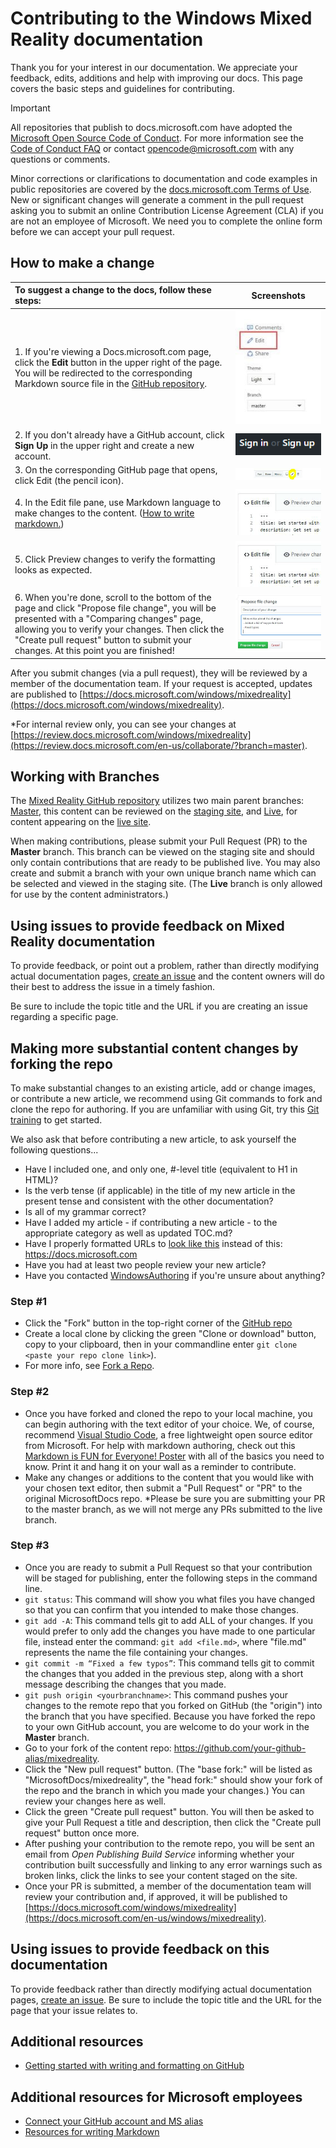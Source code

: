 # Contributing to the Windows Mixed Reality documentation

Thank you for your interest in our documentation. We appreciate your feedback, edits, additions and help with improving our docs. This page covers the basic steps and guidelines for contributing.

> [!IMPORTANT] 
> All repositories that publish to docs.microsoft.com have adopted the [Microsoft Open Source Code of Conduct](https://opensource.microsoft.com/codeofconduct/). For more information see the [Code of Conduct FAQ](https://opensource.microsoft.com/codeofconduct/faq/) or contact [opencode@microsoft.com](mailto:opencode@microsoft.com) with any questions or comments.<br> 
>
> Minor corrections or clarifications to documentation and code examples in public repositories are covered by the [docs.microsoft.com Terms of Use](https://docs.microsoft.com/legal/termsofuse). New or significant changes will generate a comment in the pull request asking you to submit an online Contribution License Agreement (CLA) if you are not an employee of Microsoft. We need you to complete the online form before we can accept your pull request.

## How to make a change

| To suggest a change to the docs, follow these steps: | Screenshots |
| :------------------- | :--------: |
| 1. If you're viewing a Docs.microsoft.com page, click the **Edit** button in the upper right of the page.  You will be redirected to the corresponding Markdown source file in the [GitHub repository](https://github.com/MicrosoftDocs/mixedreality). | ![Edit Button](Docs/images/edit_button.jpg) |
| 2. If you don't already have a GitHub account, click **Sign Up** in the upper right and create a new account. | ![Signup button](Docs/images/signup-for-github-button.png)|
| 3. On the corresponding GitHub page that opens, click Edit (the pencil icon). | ![Pencil button](Docs/images/pencil_button.jpg)|
| 4. In the Edit file pane, use Markdown language to make changes to the content. ([How to write markdown.](https://help.github.com/articles/basic-writing-and-formatting-syntax/))| ![Edit File](Docs/images/edit-in-github.png)|
| 5. Click Preview changes to verify the formatting looks as expected. | ![Preview changes](Docs/images/edit-in-github.png)|
| 6. When you're done, scroll to the bottom of the page and click "Propose file change", you will be presented with a "Comparing changes" page, allowing you to verify your changes. Then click the "Create pull request" button to submit your changes. At this point you are finished! | ![Propose a change](Docs/images/propose.jpg)|

After you submit changes (via a pull request), they will be reviewed by a member of the documentation team. If your request is accepted, updates are published to [https://docs.microsoft.com/windows/mixedreality](https://docs.microsoft.com/windows/mixedreality).

*For internal review only, you can see your changes at [https://review.docs.microsoft.com/windows/mixedreality](https://review.docs.microsoft.com/en-us/collaborate/?branch=master).

## Working with Branches

The [Mixed Reality GitHub repository](https://github.com/MicrosoftDocs/mixedreality) utilizes two main parent branches: [Master](https://github.com/MicrosoftDocs/mixedreality/tree/master), this content can be reviewed on the [staging site](https://review.docs.microsoft.com/windows/mixedreality), and [Live](https://github.com/MicrosoftDocs/MicrosoftCollaboratePortal/tree/live), for content appearing on the [live site](https://docs.microsoft.com/windows/mixedreality). 

When making contributions, please submit your Pull Request (PR) to the **Master** branch. This branch can be viewed on the staging site and should only contain contributions that are ready to be published live. You may also create and submit a branch with your own unique branch name which can be selected and viewed in the staging site. (The **Live** branch is only allowed for use by the content administrators.)

## Using issues to provide feedback on Mixed Reality documentation

To provide feedback, or point out a problem, rather than directly modifying actual documentation pages, [create an issue](https://github.com/MicrosoftDocs/mixedreality/issues) and the content owners will do their best to address the issue in a timely fashion.

Be sure to include the topic title and the URL if you are creating an issue regarding a specific page.


## Making more substantial content changes by forking the repo

To make substantial changes to an existing article, add or change images, or contribute a new article, we recommend using Git commands to fork and clone the repo for authoring. If you are unfamiliar with using Git, try this [Git training](https://try.github.io/) to get started.

We also ask that before contributing a new article, to ask yourself the following questions...
* Have I included one, and only one, #-level title (equivalent to H1 in HTML)? 
* Is the verb tense (if applicable) in the title of my new article in the present tense and consistent with the other documentation?
* Is all of my grammar correct?
* Have I added my article - if contributing a new article - to the appropriate category as well as updated TOC.md?
* Have I properly formatted URLs to [look like this](https://docs.microsoft.com) instead of this: https://docs.microsoft.com
* Have you had at least two people review your new article?
* Have you contacted [WindowsAuthoring](mailto:windowsauthoring@microsoft.com) if you're unsure about anything?

### Step #1
- Click the "Fork" button in the top-right corner of the [GitHub repo](https://github.com/MicrosoftDocs/mixedreality)
- Create a local clone by clicking the green "Clone or download" button, copy to your clipboard, then in your commandline enter `git clone <paste your repo clone link>`).
- For more info, see [Fork a Repo](https://help.github.com/articles/fork-a-repo/). 

### Step #2
- Once you have forked and cloned the repo to your local machine, you can begin authoring with the text editor of your choice.  We, of course, recommend [Visual Studio Code](https://code.visualstudio.com/), a free lightweight open source editor from Microsoft. For help with markdown authoring, check out this [Markdown is FUN for Everyone! Poster](Docs/images/HowToWriteMarkdownPoster.pdf) with all of the basics you need to know. Print it and hang it on your wall as a reminder to contribute.
- Make any changes or additions to the content that you would like with your chosen text editor, then submit a "Pull Request" or "PR" to the original MicrosoftDocs repo. *Please be sure you are submitting your PR to the master branch, as we will not merge any PRs submitted to the live branch.
 
### Step #3 
- Once you are ready to submit a Pull Request so that your contribution will be staged for publishing, enter the following steps in the command line.
- `git status`: This command will show you what files you have changed so that you can confirm that you intended to make those changes. 
- `git add -A`: This command tells git to add ALL of your changes. If you would prefer to only add the changes you have made to one particular file, instead enter the command: `git add <file.md>`, where "file.md" represents the name the file containing your changes.
- `git commit -m “Fixed a few typos”`: This command tells git to commit the changes that you added in the previous step, along with a short message describing the changes that you made.
- `git push origin <yourbranchname>`: This command pushes your changes to the remote repo that you forked on GitHub (the "origin") into the branch that you have specified. Because you have forked the repo to your own GitHub account, you are welcome to do your work in the **Master** branch. 
- Go to your fork of the content repo: https://github.com/your-github-alias/mixedreality.
- Click the "New pull request" button. (The "base fork:" will be listed as "MicrosoftDocs/mixedreality", the "head fork:" should show your fork of the repo and the branch in which you made your changes.) You can review your changes here as well. 
- Click the green "Create pull request" button. You will then be asked to give your Pull Request a title and description, then click the "Create pull request" button once more.
- After pushing your contribution to the remote repo, you will be sent an email from *Open Publishing Build Service* informing whether your contribution built successfully and linking to any error warnings such as broken links, click the links to see your content staged on the site.
- Once your PR is submitted, a member of the documentation team will review your contribution and, if approved, it will be published to [https://docs.microsoft.com/windows/mixedreality](https://docs.microsoft.com/en-us/windows/mixedreality).

## Using issues to provide feedback on this documentation

To provide feedback rather than directly modifying actual documentation pages, [create an issue](https://github.com/MicrosoftDocs/mixedreality/issues). Be sure to include the topic title and the URL for the page that your issue relates to.

## Additional resources
- [Getting started with writing and formatting on GitHub](https://help.github.com/articles/getting-started-with-writing-and-formatting-on-github/)

## Additional resources for Microsoft employees
- [Connect your GitHub account and MS alias](https://review.docs.microsoft.com/en-us/windows-authoring-guide/github-account#2-connect-your-github-account-and-ms-alias-on-the-microsoft-open-source-portal)
- [Resources for writing Markdown](https://review.docs.microsoft.com/en-us/windows-authoring-guide/writing-guidance/writing-markdown)
